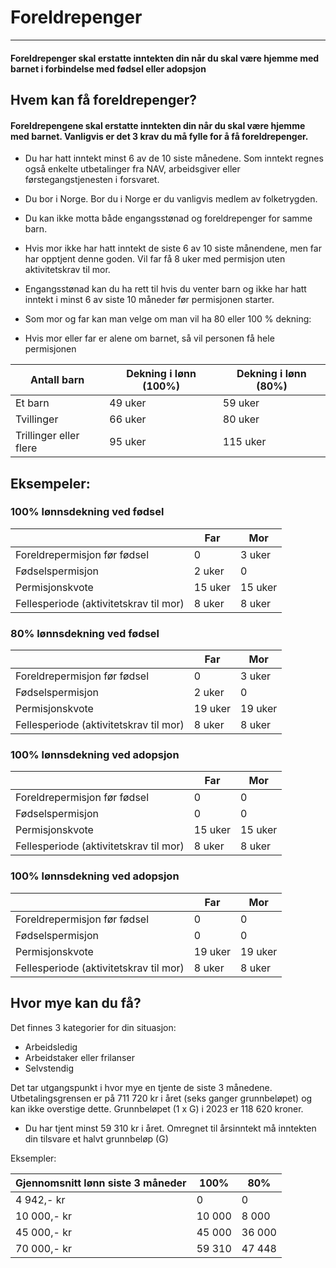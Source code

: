 # Foreldrepenger

* * *

#### Foreldrepenger skal erstatte inntekten din når du skal være hjemme med barnet i forbindelse med fødsel eller adopsjon

## Hvem kan få foreldrepenger?

#### Foreldrepengene skal erstatte inntekten din når du skal være hjemme med barnet. Vanligvis er det 3 krav du må fylle for å få foreldrepenger.

* Du har hatt inntekt minst 6 av de 10 siste månedene. Som inntekt regnes også enkelte utbetalinger fra NAV, arbeidsgiver eller førstegangstjenesten i forsvaret.

* Du bor i Norge. Bor du i Norge er du vanligvis medlem av folketrygden.

* Du kan ikke motta både engangsstønad og foreldrepenger for samme barn.

* Hvis mor ikke har hatt inntekt de siste 6 av 10 siste månendene, men far har opptjent denne goden. Vil far få 8 uker med permisjon uten aktivitetskrav til mor.

* Engangsstønad kan du ha rett til hvis du venter barn og ikke har hatt inntekt i minst 6 av siste 10 måneder før permisjonen starter.

* Som mor og far kan man velge om man vil ha 80 eller 100 % dekning:

* Hvis mor eller far er alene om barnet, så vil personen få hele permisjonen

| Antall barn            | Dekning i lønn (100%) | Dekning i lønn (80%) |
|------------------------|-----------------------|----------------------|
| Et barn                | 49 uker               | 59 uker              |
| Tvillinger             | 66 uker               | 80 uker              |
| Trillinger eller flere | 95 uker               | 115 uker             |


## Eksempeler:

### 100% lønnsdekning ved fødsel
|                                        | Far     | Mor     |
|----------------------------------------|---------|---------|
| Foreldrepermisjon før fødsel           | 0       | 3 uker  |
| Fødselspermisjon                       | 2 uker  | 0       |
| Permisjonskvote                        | 15 uker | 15 uker |
| Fellesperiode (aktivitetskrav til mor) | 8 uker  | 8 uker  |

### 80% lønnsdekning ved fødsel
|                                        | Far     | Mor     |
|----------------------------------------|---------|---------|
| Foreldrepermisjon før fødsel           | 0       | 3 uker  |
| Fødselspermisjon                       | 2 uker  | 0       |
| Permisjonskvote                        | 19 uker | 19 uker |
| Fellesperiode (aktivitetskrav til mor) | 8 uker  | 8 uker  |

### 100% lønnsdekning ved adopsjon
|                                        | Far     | Mor     |
|----------------------------------------|---------|---------|
| Foreldrepermisjon før fødsel           | 0       | 0       |
| Fødselspermisjon                       | 0       | 0       |
| Permisjonskvote                        | 15 uker | 15 uker |
| Fellesperiode (aktivitetskrav til mor) | 8 uker  | 8 uker  |

### 100% lønnsdekning ved adopsjon
|                                        | Far     | Mor     |
|----------------------------------------|---------|---------|
| Foreldrepermisjon før fødsel           | 0       | 0       |
| Fødselspermisjon                       | 0       | 0       |
| Permisjonskvote                        | 19 uker | 19 uker |
| Fellesperiode (aktivitetskrav til mor) | 8 uker  | 8 uker  |

## Hvor mye kan du få?

Det finnes 3 kategorier for din situasjon:

* Arbeidsledig 
* Arbeidstaker eller frilanser
* Selvstendig

Det tar utgangspunkt i hvor mye en tjente de siste 3 månedene. Utbetalingsgrensen er på 711 720 kr i året (seks ganger grunnbeløpet) og kan ikke overstige dette. Grunnbeløpet (1 x G) i 2023 er 118 620 kroner.

* Du har tjent minst 59 310 kr i året. Omregnet til årsinntekt må inntekten din tilsvare et halvt grunnbeløp (G)

Eksempler:


| Gjennomsnitt lønn siste 3 måneder | 100%   | 80%    |
|-----------------------------------|--------|--------|
| 4 942,- kr                        | 0      | 0      |
| 10 000,- kr                       | 10 000 | 8 000  |
| 45 000,- kr                       | 45 000 | 36 000 |
| 70 000,- kr                       | 59 310 | 47 448 |


